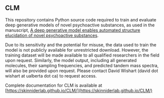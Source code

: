 ## CLM

This repository contains Python source code required to train and evaluate deep generative models of novel psychoactive substances, as used in the manuscript, [A deep generative model enables automated structure elucidation of novel psychoactive substances](https://www.nature.com/articles/s42256-021-00407-x).

Due to its sensitivity and the potential for misuse, the data used to train the model is not publicly available for unrestricted download. However, the training dataset will be made available to all qualified researchers in the field upon request. Similarly, the model output, including all generated molecules, their sampling frequencies, and predicted tandem mass spectra, will also be provided upon request. Please contact David Wishart (david dot wishart at ualberta dot ca) to request access.

Complete documentation for CLM is available at [https://skinniderlab.github.io/CLM/](https://skinniderlab.github.io/CLM/)
